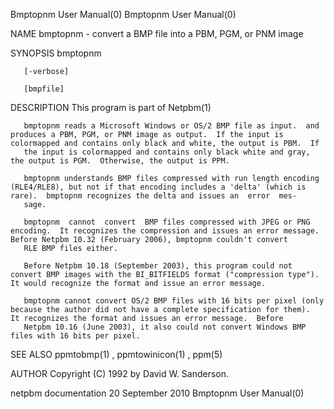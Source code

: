 Bmptopnm User Manual(0)                                                                                                                                                               Bmptopnm User Manual(0)



NAME
       bmptopnm - convert a BMP file into a PBM, PGM, or PNM image


SYNOPSIS
       bmptopnm

       [-verbose]

       [bmpfile]


DESCRIPTION
       This program is part of Netpbm(1)

       bmptopnm reads a Microsoft Windows or OS/2 BMP file as input.  and produces a PBM, PGM, or PNM image as output.  If the input is colormapped and contains only black and white, the output is PBM.  If
       the input is colormapped and contains only black white and gray, the output is PGM.  Otherwise, the output is PPM.

       bmptopnm understands BMP files compressed with run length encoding (RLE4/RLE8), but not if that encoding includes a 'delta' (which is rare).  bmptopnm recognizes the delta and issues an  error  mes-
       sage.

       bmptopnm  cannot  convert  BMP files compressed with JPEG or PNG encoding.  It recognizes the compression and issues an error message.  Before Netpbm 10.32 (February 2006), bmptopnm couldn't convert
       RLE BMP files either.

       Before Netpbm 10.18 (September 2003), this program could not convert BMP images with the BI_BITFIELDS format ("compression type").  It would recognize the format and issue an error message.

       bmptopnm cannot convert OS/2 BMP files with 16 bits per pixel (only because the author did not have a complete specification for them).  It recognizes the format and issues an error message.  Before
       Netpbm 10.16 (June 2003), it also could not convert Windows BMP files with 16 bits per pixel.



SEE ALSO
       ppmtobmp(1) , ppmtowinicon(1) , ppm(5)



AUTHOR
       Copyright (C) 1992 by David W. Sanderson.



netpbm documentation                                                                          20 September 2010                                                                       Bmptopnm User Manual(0)
